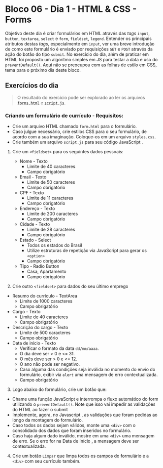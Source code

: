 # Bloco 06 - Dia 1 - HTML & CSS - Forms
Objetivo deste dia é criar formulários em HTML através das *tags* `input`, `button`, `textarea`, `select` e `form`, `fieldset`, `legend`. Entender os principais atributos destas *tags*, especialmente em `input`, ver uma breve introdução de como este formulário é enviado por requisições `GET` e `POST` através da ação do botão do tipo `submit`. No exercício do dia, além de praticar em HTML foi proposto um algoritmo simples em JS para testar a data e uso do `preventDefault()`. Aqui não se preocupou com as folhas de estilo em CSS, tema para o próximo dia deste bloco.

## Exercícios do dia
> O resultado do exercício pode ser explorado ao ler os arquivos [`forms.html`](https://github.com/tiagosathler/trybe-exercises/blob/master/fundamentos/bloco-06-html-e-css-forms-flexbox-e-responsivo/dia-1-html-e-css-forms/forms.html) e [`script.js`](https://github.com/tiagosathler/trybe-exercises/blob/master/fundamentos/bloco-06-html-e-css-forms-flexbox-e-responsivo/dia-1-html-e-css-forms/script.js).  

### Criando um formulário de currículo - Requisitos:
* Crie um arquivo HTML chamado `form.html` para o formulário.
* Caso julgue necessário, crie estilos CSS para o seu formulário, de acordo com a sua imaginação. Coloque-os em um arquivo `styles.css`.
* Crie também um arquivo `script.js` para seu código JavaScript .

1. Crie um `<fieldset>` para os seguintes dados pessoais:
	  * Nome - Texto
	     * Limite de 40 caracteres
	     * Campo obrigatório
	  * Email - Texto
	     * Limite de 50 caracteres
	     * Campo obrigatório
	  * CPF - Texto
	     * Limite de 11 caracteres
	     * Campo obrigatório
	  * Endereço - Texto
	     * Limite de 200 caracteres
	     * Campo obrigatório
	  * Cidade - Texto
	     * Limite de 28 caracteres
	     * Campo obrigatório
	  * Estado - Select
	     * Todos os estados do Brasil
	     * Utilize estruturas de repetição via JavaScript para gerar os `<option>`
	     * Campo obrigatório
	  * Tipo - Radio Button
	    * Casa, Apartamento
	    * Campo obrigatório
    
2. Crie outro `<fieldset>` para dados do seu último emprego
  * Resumo do currículo - TextArea
    * Limite de 1000 caracteres
    * Campo obrigatório
  * Cargo - Texto
    * Limite de 40 caracteres
    * Campo obrigatório
  * Descrição do cargo - Texto
    * Limite de 500 caracteres
    * Campo obrigatório
  * Data de início - Texto
    * Verificar o formato da data `dd/mm/aaaa`.
    * O dia deve ser > 0 e <= 31.
    * O mês deve ser > 0 e <= 12.
    * O ano não pode ser negativo.
    * Caso alguma das condições seja inválida no momento do envio do formulário, exibir via `alert` uma mensagem de erro contextualizada.
    * Campo obrigatório

3. Logo abaixo do formulário, crie um botão que:
  * Chame uma função JavaScript e interrompa o fluxo automático do form utilizando o `preventDefault()`. Note que isso vai impedir as validações do HTML ao fazer o submit
  * Implemente, agora, no Javascript , as validações que foram pedidas ao longo da montagem do formulário.
  * Caso todos os dados sejam válidos, monte uma `<div>` com o consolidado dos dados que foram inseridos no formulário.
  * Caso haja algum dado inválido, mostre em uma `<div>` uma mensagem de erro. Se o erro for na Data de Início , a mensagem deve ser contextualizada.

4. Crie um botão `Limpar` que limpa todos os campos do formulário e a `<div>` com seu currículo também.
